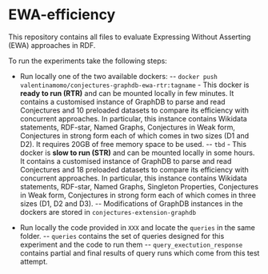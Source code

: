 # EWA-efficiency

This repository contains all files to evaluate Expressing Without Asserting (EWA) approaches in RDF. 

To run the experiments take the following steps:
- Run locally one of the two available dockers:
-- ```docker push valentinamomo/conjectures-graphdb-ewa-rtr:tagname``` - This docker is **ready to run (RTR)** and can be mounted locally in few minutes. It contains a customised instance of GraphDB to parse and read Conjectures and 10 preloaded datasets to compare its efficiency with concurrent approaches. In particular, this instance contains Wikidata statements, RDF-star, Named Graphs, Conjectures in Weak form, Conjectures in strong form each of which comes in two sizes (D1 and D2). It requires 20GB of free memory space to be used.
-- ```tbd``` - This docker is **slow to run (STR)** and can be mounted locally in some hours. It contains a customised instance of GraphDB to parse and read Conjectures and 18 preloaded datasets to compare its efficiency with concurrent approaches. In particular, this instance contains Wikidata statements, RDF-star, Named Graphs, Singleton Properties, Conjectures in Weak form, Conjectures in strong form each of which comes in three sizes (D1, D2 and D3).
-- Modifications of GraphDB instances in the dockers are stored in ```conjectures-extension-graphdb```
  
- Run locally the code provided in ```XXX``` and locate the ```queries``` in the same folder.
-- ```queries``` contains the set of queries designed for this experiment and the code to run them 
-- ```query_exectution_response``` contains partial and final results of query runs which come from this test attempt. 
